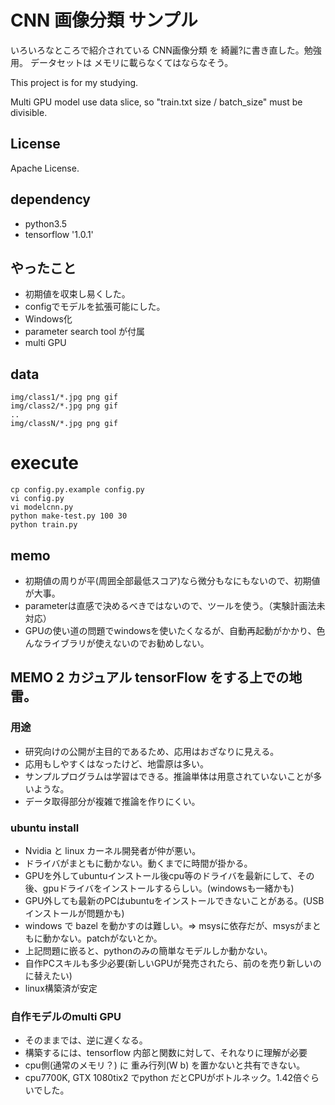 # CNN 画像分類 サンプル

いろいろなところで紹介されている CNN画像分類 を 綺麗?に書き直した。勉強用。
データセットは メモリに載らなくてはならなそう。

This project is for my studying.

Multi GPU model use data slice, so "train.txt size / batch_size" must be divisible.

## License

Apache License.

## dependency

* python3.5
* tensorflow '1.0.1'

## やったこと

* 初期値を収束し易くした。
* configでモデルを拡張可能にした。
* Windows化
* parameter search tool が付属
* multi GPU

## data

```
img/class1/*.jpg png gif
img/class2/*.jpg png gif
..
img/classN/*.jpg png gif
```

# execute

```
cp config.py.example config.py
vi config.py
vi modelcnn.py
python make-test.py 100 30
python train.py
```

## memo

* 初期値の周りが平(周囲全部最低スコア)なら微分もなにもないので、初期値が大事。
* parameterは直感で決めるべきではないので、ツールを使う。（実験計画法未対応）
* GPUの使い道の問題でwindowsを使いたくなるが、自動再起動がかかり、色んなライブラリが使えないのでお勧めしない。

## MEMO 2 カジュアル tensorFlow をする上での地雷。

### 用途

* 研究向けの公開が主目的であるため、応用はおざなりに見える。
* 応用もしやすくはなったけど、地雷原は多い。
* サンプルプログラムは学習はできる。推論単体は用意されていないことが多いような。
* データ取得部分が複雑で推論を作りにくい。

### ubuntu install

* Nvidia と linux カーネル開発者が仲が悪い。
* ドライバがまともに動かない。動くまでに時間が掛かる。
* GPUを外してubuntuインストール後cpu等のドライバを最新にして、その後、gpuドライバをインストールするらしい。(windowsも一緒かも)
* GPU外しても最新のPCはubuntuをインストールできないことがある。(USB インストールが問題かも)
* windows で bazel を動かすのは難しい。=> msysに依存だが、msysがまともに動かない。patchがないとか。
* 上記問題に嵌ると、pythonのみの簡単なモデルしか動かない。
* 自作PCスキルも多少必要(新しいGPUが発売されたら、前のを売り新しいのに替えたい)
* linux構築済が安定

### 自作モデルのmulti GPU

* そのままでは、逆に遅くなる。
* 構築するには、tensorflow 内部と関数に対して、それなりに理解が必要
* cpu側(通常のメモリ？) に 重み行列(W b) を置かないと共有できない。
* cpu7700K, GTX 1080tix2 でpython だとCPUがボトルネック。1.42倍ぐらいでした。

